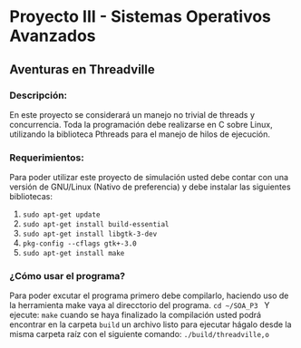 # Proyecto III - Sistemas Operativos Avanzados

## Aventuras en Threadville

### Descripción:
En este proyecto se considerará un manejo no trivial de threads y concurrencia. Toda la programación debe realizarse en C sobre Linux, utilizando la biblioteca Pthreads para el manejo de hilos de ejecución.

### Requerimientos:
Para poder utilizar este proyecto de simulación usted debe contar con una versión de GNU/Linux (Nativo de preferencia) y debe instalar las siguientes bibliotecas:
1. ```sudo apt-get update```
2. ```sudo apt-get install build-essential```
3. ```sudo apt-get install libgtk-3-dev```
4. ```pkg-config --cflags gtk+-3.0```
5. ```sudo apt-get install make```

### ¿Cómo usar el programa?
Para poder excutar el programa primero debe compilarlo, haciendo uso de la herramienta make vaya al direcctorio del programa.
```cd ~/SOA_P3 ```
Y ejecute: ```make``` cuando se haya finalizado la compilación usted podrá encontrar en la carpeta ```build``` un archivo listo para ejecutar hágalo desde la misma carpeta raíz con el siguiente comando: ``./build/threadville,o``